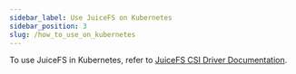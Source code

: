 ```yaml
---
sidebar_label: Use JuiceFS on Kubernetes
sidebar_position: 3
slug: /how_to_use_on_kubernetes
---
```


To use JuiceFS in Kubernetes, refer to [JuiceFS CSI Driver Documentation](https://juicefs.com/docs/csi/introduction/).
